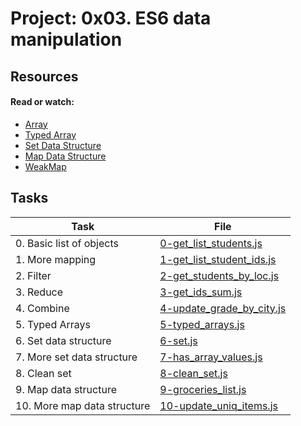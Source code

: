 # Project: 0x03. ES6 data manipulation

## Resources

#### Read or watch:

* [Array](https://intranet.alxswe.com/rltoken/KDAVab6oKKsFBXJc2-ll-A)
* [Typed Array](https://intranet.alxswe.com/rltoken/kpoPupbBdDmukQkcKlvwnw)
* [Set Data Structure](https://intranet.alxswe.com/rltoken/C8x3dhHo0p3uE7S9-EyP9Q)
* [Map Data Structure](https://intranet.alxswe.com/rltoken/XR-ql9v9-PWcXnvTc749gw)
* [WeakMap](https://intranet.alxswe.com/rltoken/NEy8fk2QRytajR8hgXkCog)
## Tasks

| Task | File |
| ---- | ---- |
| 0. Basic list of objects | [0-get_list_students.js](./0-get_list_students.js) |
| 1. More mapping | [1-get_list_student_ids.js](./1-get_list_student_ids.js) |
| 2. Filter | [2-get_students_by_loc.js](./2-get_students_by_loc.js) |
| 3. Reduce | [3-get_ids_sum.js](./3-get_ids_sum.js) |
| 4. Combine | [4-update_grade_by_city.js](./4-update_grade_by_city.js) |
| 5. Typed Arrays | [5-typed_arrays.js](./5-typed_arrays.js) |
| 6. Set data structure | [6-set.js](./6-set.js) |
| 7. More set data structure | [7-has_array_values.js](./7-has_array_values.js) |
| 8. Clean set | [8-clean_set.js](./8-clean_set.js) |
| 9. Map data structure | [9-groceries_list.js](./9-groceries_list.js) |
| 10. More map data structure | [10-update_uniq_items.js](./10-update_uniq_items.js) |
